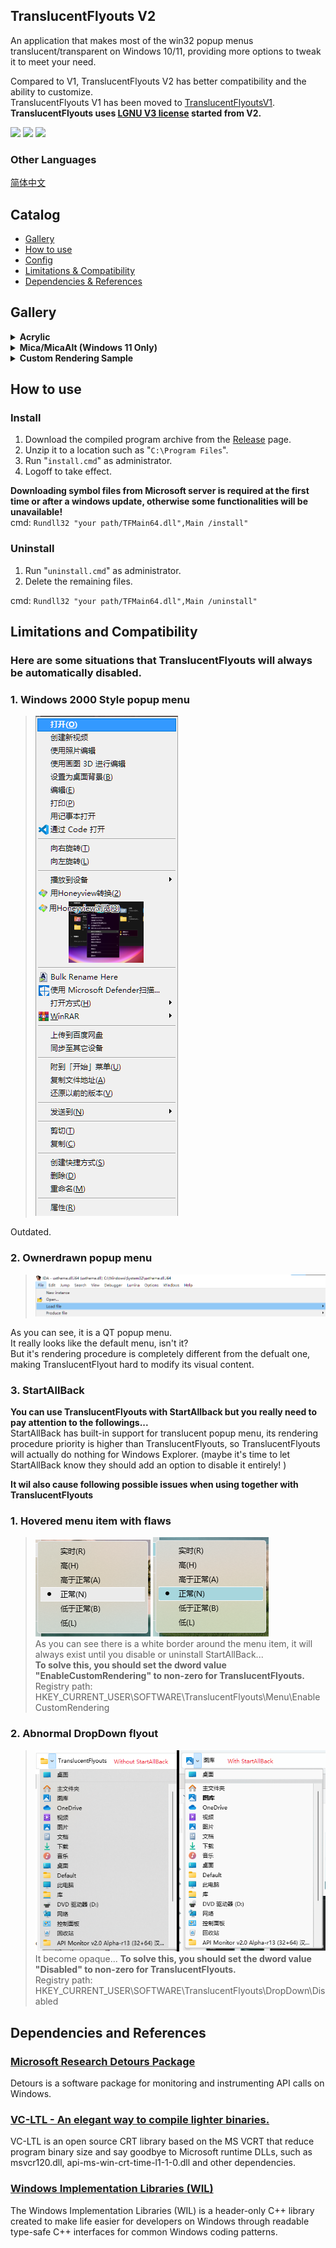 ## TranslucentFlyouts V2
An application that makes most of the win32 popup menus translucent/transparent on Windows 10/11, providing more options to tweak it to meet your need.

Compared to V1, TranslucentFlyouts V2 has better compatibility and the ability to customize.   
TranslucentFlyouts V1 has been moved to [TranslucentFlyoutsV1](https://github.com/ALTaleX531/TranslucentFlyoutsV1).   
**TranslucentFlyouts uses [LGNU V3 license](./COPYING.LESSER) started from V2.**  

<img src="https://img.shields.io/badge/language-c++-F34B7D.svg"/>
<img src="https://img.shields.io/github/repo-size/ALTaleX531/TranslucentFlyouts.svg"/>
<img src="https://img.shields.io/github/last-commit/ALTaleX531/TranslucentFlyouts.svg"/>  

###  Other Languages
[简体中文](./ReadMe/zh-cn.md)  
## Catalog
- [Gallery](#gallery)
- [How to use](#how-to-use)
- [Config](./CONFIG.md)
- [Limitations & Compatibility](#limitations-and-compatibility)
- [Dependencies & References](#dependencies-and-references)
## Gallery

<details><summary><b>Acrylic</b></summary>

Windows 10
> ![Windows10 Light Mode](./Images/Acrylic/LightMode_Windows10.png)
![Windows10 Dark Mode](./Images/Acrylic/DarkMode_Windows10.png)

Windows 11  
> ![Windows11 Light Mode](./Images/Acrylic/LightMode_Windows11.png)
![Windows11 Dark Mode](./Images/Acrylic/DarkMode_Windows11.png)
</details>

<details><summary><b>Mica/MicaAlt (Windows 11 Only)</b></summary>

> ![Mica](./Images/Mica/DarkMode_Windows11.png)
![MicaAlt](./Images/Mica/DarkMode_Windows11(MicaAlt).png)
</details>

<details><summary><b>Custom Rendering Sample</b></summary>

> ![Sample 1](./Images/CustomRendering/LightMode_Sample1.png)
![Sample 2](./Images/CustomRendering/LightMode_Sample2.png)
</details>

## How to use

### Install
1. Download the compiled program archive from the [Release](https://github.com/ALTaleX531/TranslucentFlyouts/releases/latest) page.
2. Unzip it to a location such as "`C:\Program Files`".
3. Run "`install.cmd`" as administrator.
4. Logoff to take effect.  

**Downloading symbol files from Microsoft server is required at the first time or after a windows update, otherwise some functionalities will be unavailable!**  
cmd: `Rundll32 "your path/TFMain64.dll",Main /install"`

### Uninstall
1. Run "`uninstall.cmd`" as administrator.
2. Delete the remaining files.

cmd: `Rundll32 "your path/TFMain64.dll",Main /uninstall"`
## Limitations and Compatibility
### Here are some situations that TranslucentFlyouts will always be automatically disabled.
### 1. Windows 2000 Style popup menu  
> ![Windows2000](./Images/Unsupported/Windows2000.png)

Outdated.
### 2. Ownerdrawn popup menu
> ![Ownerdrawn](./Images/Unsupported/Ownerdrawn.png)

As you can see, it is a QT popup menu.  
It really looks like the default menu, isn't it?  
But it's rendering procedure is completely different from the defualt one, making TranslucentFlyout hard to modify its visual content.  
### **3. StartAllBack**
**You can use TranslucentFlyouts with StartAllback but you really need to pay attention to the followings...**  
StartAllBack has built-in support for translucent popup menu, its rendering procedure priority is higher than TranslucentFlyouts, so TranslucentFlyouts will actually do nothing for Windows Explorer. (maybe it's time to let StartAllBack know they should add an option to disable it entirely! )

**It wil also cause following possible issues when using together with TranslucentFlyouts**  
### 1. Hovered menu item with flaws  
>    ![StartAllBack_MenuItemWithFlaws](./Images/StartAllBack/MenuItemWithFlaws.png)
    ![StartAllBack_MenuItemColoredWithFlaws](./Images/StartAllBack/MenuItemColoredWithFlaws.png)   
As you can see there is a white border around the menu item, it will always exist until you disable or uninstall StartAllBack...  
**To solve this, you should set the dword value "EnableCustomRendering" to non-zero for TranslucentFlyouts.**  
Registry path: HKEY_CURRENT_USER\SOFTWARE\TranslucentFlyouts\Menu\EnableCustomRendering

### 2. Abnormal DropDown flyout
>    ![DropDownComparison](./Images/StartAllBack/DropDownComparison.png)  
It become opaque... 
**To solve this, you should set the dword value "Disabled" to non-zero for TranslucentFlyouts.**  
Registry path: HKEY_CURRENT_USER\SOFTWARE\TranslucentFlyouts\DropDown\Disabled

## Dependencies and References
### [Microsoft Research Detours Package](https://github.com/microsoft/Detours)  
Detours is a software package for monitoring and instrumenting API calls on Windows.  
### [VC-LTL - An elegant way to compile lighter binaries.](https://github.com/Chuyu-Team/VC-LTL5)  
VC-LTL is an open source CRT library based on the MS VCRT that reduce program binary size and say goodbye to Microsoft runtime DLLs, such as msvcr120.dll, api-ms-win-crt-time-l1-1-0.dll and other dependencies.  
### [Windows Implementation Libraries (WIL)](https://github.com/Microsoft/wil)  
The Windows Implementation Libraries (WIL) is a header-only C++ library created to make life easier for developers on Windows through readable type-safe C++ interfaces for common Windows coding patterns.  